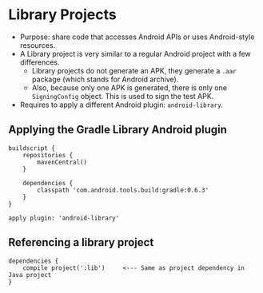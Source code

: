 # Library Projects

* Purpose: share code that accesses Android APIs or uses Android-style resources.
* A Library project is very similar to a regular Android project with a few differences.
    * Library projects do not generate an APK, they generate a `.aar` package (which stands for Android archive).
    * Also, because only one APK is generated, there is only one `SigningConfig` object. This is used to sign the test APK.
* Requires to apply a different Android plugin: `android-library`.

## Applying the Gradle Library Android plugin

    buildscript {
        repositories {
            mavenCentral()
        }

        dependencies {
            classpath 'com.android.tools.build:gradle:0.6.3'
        }
    }

    apply plugin: 'android-library'

## Referencing a library project

    dependencies {
        compile project(':lib')     <--- Same as project dependency in Java project
    }